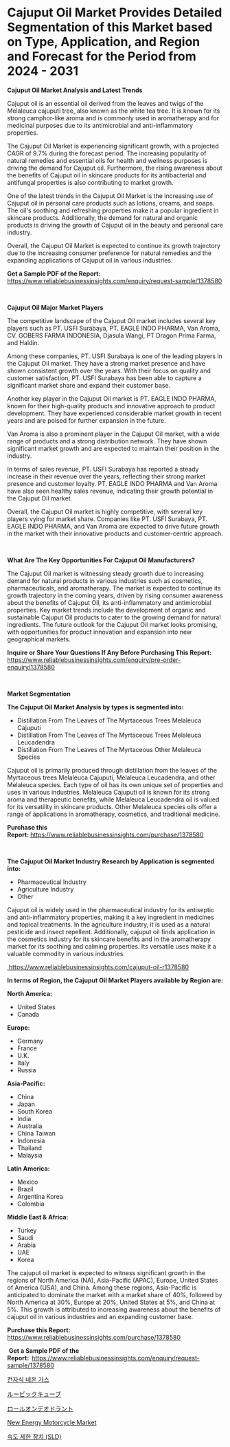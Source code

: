 <p><h1>Cajuput Oil Market Provides Detailed Segmentation of this Market based on Type, Application, and Region and Forecast for the Period from 2024 - 2031</h1></p><p><strong>Cajuput Oil Market Analysis and Latest Trends</strong></p>
<p><p>Cajuput oil is an essential oil derived from the leaves and twigs of the Melaleuca cajuputi tree, also known as the white tea tree. It is known for its strong camphor-like aroma and is commonly used in aromatherapy and for medicinal purposes due to its antimicrobial and anti-inflammatory properties.</p><p>The Cajuput Oil Market is experiencing significant growth, with a projected CAGR of 9.7% during the forecast period. The increasing popularity of natural remedies and essential oils for health and wellness purposes is driving the demand for Cajuput oil. Furthermore, the rising awareness about the benefits of Cajuput oil in skincare products for its antibacterial and antifungal properties is also contributing to market growth.</p><p>One of the latest trends in the Cajuput Oil Market is the increasing use of Cajuput oil in personal care products such as lotions, creams, and soaps. The oil's soothing and refreshing properties make it a popular ingredient in skincare products. Additionally, the demand for natural and organic products is driving the growth of Cajuput oil in the beauty and personal care industry.</p><p>Overall, the Cajuput Oil Market is expected to continue its growth trajectory due to the increasing consumer preference for natural remedies and the expanding applications of Cajuput oil in various industries.</p></p>
<p><strong>Get a Sample PDF of the Report:&nbsp;</strong> <a href="https://www.reliablebusinessinsights.com/enquiry/request-sample/1378580">https://www.reliablebusinessinsights.com/enquiry/request-sample/1378580</a></p>
<p>&nbsp;</p>
<p><strong>Cajuput Oil Major Market Players</strong></p>
<p><p>The competitive landscape of the Cajuput Oil market includes several key players such as PT. USFI Surabaya, PT. EAGLE INDO PHARMA, Van Aroma, CV. GOBERS FARMA INDONESIA, Djasula Wangi, PT Dragon Prima Farma, and Haldin. </p><p>Among these companies, PT. USFI Surabaya is one of the leading players in the Cajuput Oil market. They have a strong market presence and have shown consistent growth over the years. With their focus on quality and customer satisfaction, PT. USFI Surabaya has been able to capture a significant market share and expand their customer base.</p><p>Another key player in the Cajuput Oil market is PT. EAGLE INDO PHARMA, known for their high-quality products and innovative approach to product development. They have experienced considerable market growth in recent years and are poised for further expansion in the future.</p><p>Van Aroma is also a prominent player in the Cajuput Oil market, with a wide range of products and a strong distribution network. They have shown significant market growth and are expected to maintain their position in the industry.</p><p>In terms of sales revenue, PT. USFI Surabaya has reported a steady increase in their revenue over the years, reflecting their strong market presence and customer loyalty. PT. EAGLE INDO PHARMA and Van Aroma have also seen healthy sales revenue, indicating their growth potential in the Cajuput Oil market.</p><p>Overall, the Cajuput Oil market is highly competitive, with several key players vying for market share. Companies like PT. USFI Surabaya, PT. EAGLE INDO PHARMA, and Van Aroma are expected to drive future growth in the market with their innovative products and customer-centric approach.</p></p>
<p>&nbsp;</p>
<p><strong>What Are The Key Opportunities For Cajuput Oil Manufacturers?</strong></p>
<p><p>The Cajuput Oil market is witnessing steady growth due to increasing demand for natural products in various industries such as cosmetics, pharmaceuticals, and aromatherapy. The market is expected to continue its growth trajectory in the coming years, driven by rising consumer awareness about the benefits of Cajuput Oil, its anti-inflammatory and antimicrobial properties. Key market trends include the development of organic and sustainable Cajuput Oil products to cater to the growing demand for natural ingredients. The future outlook for the Cajuput Oil market looks promising, with opportunities for product innovation and expansion into new geographical markets.</p></p>
<p><strong>Inquire or Share Your Questions If Any Before Purchasing This Report:</strong> <a href="https://www.reliablebusinessinsights.com/enquiry/pre-order-enquiry/1378580">https://www.reliablebusinessinsights.com/enquiry/pre-order-enquiry/1378580</a></p>
<p>&nbsp;</p>
<p><strong>Market Segmentation</strong></p>
<p><strong>The Cajuput Oil Market Analysis by types is segmented into:</strong></p>
<p><ul><li>Distillation From The Leaves of The Myrtaceous Trees Melaleuca Cajuputi</li><li>Distillation From The Leaves of The Myrtaceous Trees Melaleuca Leucadendra</li><li>Distillation From The Leaves of The Myrtaceous Other Melaleuca Species</li></ul></p>
<p><p>Cajuput oil is primarily produced through distillation from the leaves of the Myrtaceous trees Melaleuca Cajuputi, Melaleuca Leucadendra, and other Melaleuca species. Each type of oil has its own unique set of properties and uses in various industries. Melaleuca Cajuputi oil is known for its strong aroma and therapeutic benefits, while Melaleuca Leucadendra oil is valued for its versatility in skincare products. Other Melaleuca species oils offer a range of applications in aromatherapy, cosmetics, and traditional medicine.</p></p>
<p><strong>Purchase this Report:&nbsp;</strong><a href="https://www.reliablebusinessinsights.com/purchase/1378580">https://www.reliablebusinessinsights.com/purchase/1378580</a></p>
<p>&nbsp;</p>
<p><strong>The Cajuput Oil Market Industry Research by Application is segmented into:</strong></p>
<p><ul><li>Pharmaceutical Industry</li><li>Agriculture Industry</li><li>Other</li></ul></p>
<p><p>Cajuput oil is widely used in the pharmaceutical industry for its antiseptic and anti-inflammatory properties, making it a key ingredient in medicines and topical treatments. In the agriculture industry, it is used as a natural pesticide and insect repellent. Additionally, cajuput oil finds application in the cosmetics industry for its skincare benefits and in the aromatherapy market for its soothing and calming properties. Its versatile uses make it a valuable commodity in various industries.</p></p>
<p><a href="https://www.reliablebusinessinsights.com/cajuput-oil-r1378580">&nbsp;https://www.reliablebusinessinsights.com/cajuput-oil-r1378580</a></p>
<p><strong>In terms of Region, the Cajuput Oil Market Players available by Region are:</strong></p>
<p>
    <p> <strong> North America: </strong>
        <ul>
            <li>United States</li>
            <li>Canada</li>
        </ul>
        </p> 
    <p> <strong> Europe: </strong>
        <ul>
            <li>Germany</li>
            <li>France</li>
            <li>U.K.</li>
            <li>Italy</li>
            <li>Russia</li>
        </ul>
        </p> 
    <p> <strong> Asia-Pacific: </strong>
        <ul>
            <li>China</li>
            <li>Japan</li>
            <li>South Korea</li>
            <li>India</li>
            <li>Australia</li>
            <li>China Taiwan</li>
            <li>Indonesia</li>
            <li>Thailand</li>
            <li>Malaysia</li>
        </ul>
        </p> 
    <p> <strong> Latin America: </strong>
        <ul>
            <li>Mexico</li>
            <li>Brazil</li>
            <li>Argentina Korea</li>
            <li>Colombia</li>
        </ul>
        </p> 
    <p> <strong> Middle East & Africa: </strong>
        <ul>
            <li>Turkey</li>
            <li>Saudi</li>
            <li>Arabia</li>
            <li>UAE</li>
            <li>Korea</li>
        </ul>
    </p>
    </p>
<p><p>The cajuput oil market is expected to witness significant growth in the regions of North America (NA), Asia-Pacific (APAC), Europe, United States of America (USA), and China. Among these regions, Asia-Pacific is anticipated to dominate the market with a market share of 40%, followed by North America at 30%, Europe at 20%, United States at 5%, and China at 5%. This growth is attributed to increasing awareness about the benefits of cajuput oil in various industries and an expanding customer base.</p></p>
<p><strong>Purchase this Report: </strong><a href="https://www.reliablebusinessinsights.com/purchase/1378580">https://www.reliablebusinessinsights.com/purchase/1378580</a></p>
<p>&nbsp;<strong>Get a Sample PDF of the Report:&nbsp;&nbsp;</strong><a href="https://www.reliablebusinessinsights.com/enquiry/request-sample/1378580">https://www.reliablebusinessinsights.com/enquiry/request-sample/1378580</a></p>
<p><strong></strong></p>
<p><p><a href="https://github.com/AidenReinger/Market-Research-Report-List-1/blob/main/9052531116865.md">전자식 네온 가스</a></p><p><a href="https://github.com/tubbs463/Market-Research-Report-List-1/blob/main/4422582129393.md">ルービックキューブ</a></p><p><a href="https://github.com/decker5351/Market-Research-Report-List-1/blob/main/1967175129392.md">ロールオンデオドラント</a></p><p><a href="https://github.com/denisremroore48/Market-Research-Report-List-1/blob/main/new-energy-motorcycle-market.md">New Energy Motorcycle Market</a></p><p><a href="https://github.com/wallacBahrtyinger567686/Market-Research-Report-List-2/blob/main/6331308116864.md">속도 제한 장치 (SLD)</a></p></p>